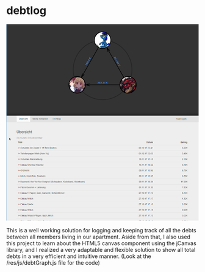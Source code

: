 # debtlog
![Website Preview](https://raw.githubusercontent.com/JannisBecker/debtlog/master/images/readme-header.png)

This is a well working solution for logging and keeping track of all the debts between
all members living in our apartment. Aside from that, I also used this project to learn about
the HTML5 canvas component using the jCanvas library, and I realized a very adaptable and flexible
solution to show all total debts in a very efficient and intuitive manner. (Look at the /res/js/debtGraph.js file for the code)
